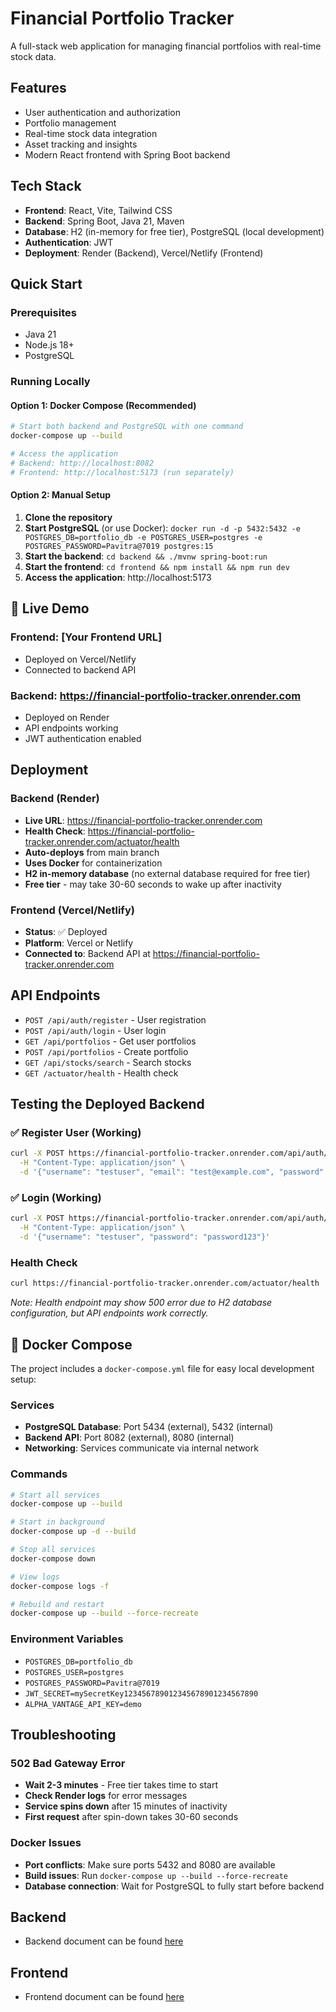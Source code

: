 # Financial Portfolio Tracker

A full-stack web application for managing financial portfolios with real-time stock data.

## Features

- User authentication and authorization
- Portfolio management
- Real-time stock data integration
- Asset tracking and insights
- Modern React frontend with Spring Boot backend

## Tech Stack

- **Frontend**: React, Vite, Tailwind CSS
- **Backend**: Spring Boot, Java 21, Maven
- **Database**: H2 (in-memory for free tier), PostgreSQL (local development)
- **Authentication**: JWT
- **Deployment**: Render (Backend), Vercel/Netlify (Frontend)

## Quick Start

### Prerequisites

- Java 21
- Node.js 18+
- PostgreSQL

### Running Locally

#### Option 1: Docker Compose (Recommended)

```bash
# Start both backend and PostgreSQL with one command
docker-compose up --build

# Access the application
# Backend: http://localhost:8082
# Frontend: http://localhost:5173 (run separately)
```

#### Option 2: Manual Setup

1. **Clone the repository**
2. **Start PostgreSQL** (or use Docker): `docker run -d -p 5432:5432 -e POSTGRES_DB=portfolio_db -e POSTGRES_USER=postgres -e POSTGRES_PASSWORD=Pavitra@7019 postgres:15`
3. **Start the backend**: `cd backend && ./mvnw spring-boot:run`
4. **Start the frontend**: `cd frontend && npm install && npm run dev`
5. **Access the application**: http://localhost:5173

## 🚀 Live Demo

### **Frontend**: [Your Frontend URL]

- Deployed on Vercel/Netlify
- Connected to backend API

### **Backend**: https://financial-portfolio-tracker.onrender.com

- Deployed on Render
- API endpoints working
- JWT authentication enabled

## Deployment

### Backend (Render)

- **Live URL**: https://financial-portfolio-tracker.onrender.com
- **Health Check**: https://financial-portfolio-tracker.onrender.com/actuator/health
- **Auto-deploys** from main branch
- **Uses Docker** for containerization
- **H2 in-memory database** (no external database required for free tier)
- **Free tier** - may take 30-60 seconds to wake up after inactivity

### Frontend (Vercel/Netlify)

- **Status**: ✅ Deployed
- **Platform**: Vercel or Netlify
- **Connected to**: Backend API at https://financial-portfolio-tracker.onrender.com

## API Endpoints

- `POST /api/auth/register` - User registration
- `POST /api/auth/login` - User login
- `GET /api/portfolios` - Get user portfolios
- `POST /api/portfolios` - Create portfolio
- `GET /api/stocks/search` - Search stocks
- `GET /actuator/health` - Health check

## Testing the Deployed Backend

### ✅ Register User (Working)

```bash
curl -X POST https://financial-portfolio-tracker.onrender.com/api/auth/register \
  -H "Content-Type: application/json" \
  -d '{"username": "testuser", "email": "test@example.com", "password": "password123"}'
```

### ✅ Login (Working)

```bash
curl -X POST https://financial-portfolio-tracker.onrender.com/api/auth/login \
  -H "Content-Type: application/json" \
  -d '{"username": "testuser", "password": "password123"}'
```

### Health Check

```bash
curl https://financial-portfolio-tracker.onrender.com/actuator/health
```

_Note: Health endpoint may show 500 error due to H2 database configuration, but API endpoints work correctly._

## 🐳 Docker Compose

The project includes a `docker-compose.yml` file for easy local development setup:

### Services

- **PostgreSQL Database**: Port 5434 (external), 5432 (internal)
- **Backend API**: Port 8082 (external), 8080 (internal)
- **Networking**: Services communicate via internal network

### Commands

```bash
# Start all services
docker-compose up --build

# Start in background
docker-compose up -d --build

# Stop all services
docker-compose down

# View logs
docker-compose logs -f

# Rebuild and restart
docker-compose up --build --force-recreate
```

### Environment Variables

- `POSTGRES_DB=portfolio_db`
- `POSTGRES_USER=postgres`
- `POSTGRES_PASSWORD=Pavitra@7019`
- `JWT_SECRET=mySecretKey123456789012345678901234567890`
- `ALPHA_VANTAGE_API_KEY=demo`

## Troubleshooting

### 502 Bad Gateway Error

- **Wait 2-3 minutes** - Free tier takes time to start
- **Check Render logs** for error messages
- **Service spins down** after 15 minutes of inactivity
- **First request** after spin-down takes 30-60 seconds

### Docker Issues

- **Port conflicts**: Make sure ports 5432 and 8080 are available
- **Build issues**: Run `docker-compose up --build --force-recreate`
- **Database connection**: Wait for PostgreSQL to fully start before backend

## Backend

- Backend document can be found [here](./backend/README.md)

## Frontend

- Frontend document can be found [here](./frontend/README.md)
